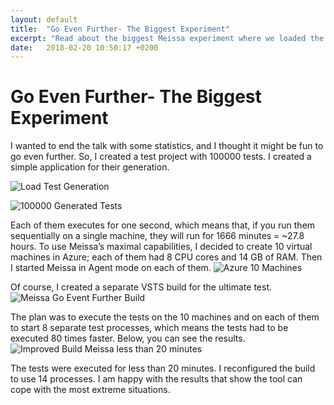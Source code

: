```yaml
---
layout: default
title:  "Go Even Further- The Biggest Experiment"
excerpt: "Read about the biggest Meissa experiment where we loaded the tool with running 100000 tests on ten machines."
date:   2018-02-20 10:50:17 +0200
---
```

# Go Even Further- The Biggest Experiment #
I wanted to end the talk with some statistics, and I thought it might be fun to go even further. So, I created a test project with 100000 tests. I created a simple application for their generation.

![Load Test Generation](https://i.imgur.com/MHGAf9b.png)

![100000 Generated Tests](https://i.imgur.com/c3k3W1O.png)

Each of them executes for one second, which means that, if you run them sequentially on a single machine, they will run for 1666 minutes = ~27.8 hours. 
To use Meissa’s maximal capabilities, I decided to create 10 virtual machines in Azure; each of them had 8 CPU cores and 14 GB of RAM. Then I started Meissa in Agent mode on each of them. 
![Azure 10 Machines](https://i.imgur.com/ViZi2eT.png)

Of course, I created a separate VSTS build for the ultimate test.
![Meissa Go Event Further Build](https://i.imgur.com/X79nmu8.png)

The plan was to execute the tests on the 10 machines and on each of them to start 8 separate test processes, which means the tests had to be executed 80 times faster. Below, you can see the results.
![Improved Build Meissa less than 20 minutes](https://i.imgur.com/oTRcHpy.png)

The tests were executed for less than 20 minutes. I reconfigured the build to use 14 processes. I am happy with the results that show the tool can cope with the most extreme situations. 
